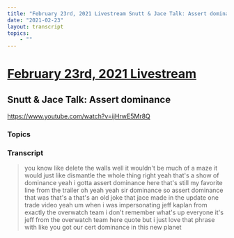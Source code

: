 ```yaml
---
title: "February 23rd, 2021 Livestream Snutt & Jace Talk: Assert dominance"
date: "2021-02-23"
layout: transcript
topics:
    - ""
---
```

# [February 23rd, 2021 Livestream](../2021-02-23.md)
## Snutt & Jace Talk: Assert dominance
https://www.youtube.com/watch?v=ijHrwE5Mr8Q

### Topics


### Transcript

> you know like delete the walls well it wouldn't be much of a maze it would just like dismantle the whole thing right yeah that's a show of dominance yeah i gotta assert dominance here that's still my favorite line from the trailer oh yeah yeah sir dominance so assert dominance that was that's a that's an old joke that jace made in the update one trade video yeah um when i was impersonating jeff kaplan from exactly the overwatch team i don't remember what's up everyone it's jeff from the overwatch team here quote but i just love that phrase with like you got our cert dominance in this new planet
